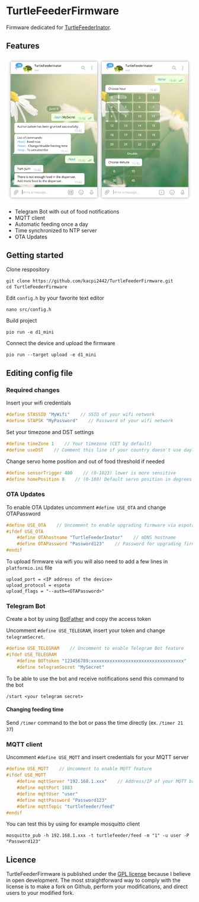 # TurtleFeederFirmware

Firmware dedicated for [TurtleFeederInator](https://github.com/kacpi2442/TurtleFeederInator).

## Features
![](telegram.png)
* Telegram Bot with out of food notifications
* MQTT client
* Automatic feeding once a day
* Time synchronized to NTP server
* OTA Updates

## Getting started

Clone respository
```shell
git clone https://github.com/kacpi2442/TurtleFeederFirmware.git
cd TurtleFeederFirmware
```

Edit `config.h` by your favorite text editor
```shell
nano src/config.h
```

Build project
```shell
pio run -e d1_mini
```

Connect the device and upload the firmware
```shell
pio run --target upload -e d1_mini
```

## Editing config file
### Required changes
Insert your wifi credentials
```C
#define STASSID "MyWifi"    // SSID of your wifi network
#define STAPSK "MyPassword"    // Password of your wifi network
```

Set your timezone and DST settings
```C
#define timeZone 1    // Your timezone (CET by default)
#define useDST    // Comment this line if your country doesn't use daylight saving time
```

Change servo home position and out of food threshold if needed
```C
#define sensorTrigger 400    // (0-1023) lower is more sensitive
#define homePosition 8    // (0-180) Default servo position in degrees
```

### OTA Updates
To enable OTA Updates uncomment `#define USE_OTA` and change OTAPassword
```C
#define USE_OTA    // Uncomment to enable upgrading firmware via espota
#ifdef USE_OTA
    #define OTAhostname "TurtleFeederInator"    // mDNS hostname
    #define OTAPassword "Password123"    // Password for upgrading firmware via espota
#endif
```
To upload firmware via wifi you will also need to add a few lines in `platformio.ini` file
```
upload_port = <IP address of the device>
upload_protocol = espota
upload_flags = "--auth=<OTAPassword>"
```

### Telegram Bot
Create a bot by using [BotFather](https://telegram.me/botfather) and copy the access token

Uncomment `#define USE_TELEGRAM`, insert your token and change `telegramSecret`.
```C
#define USE_TELEGRAM    // Uncomment to enable Telegram Bot feature
#ifdef USE_TELEGRAM
    #define BOTtoken "123456789:xxxxxxxxxxxxxxxxxxxxxxxxxxxxxxxxxxx"    // your Bot Token (Get from Botfather)
    #define telegramSecret "MySecret"
```

To be able to use the bot and receive notifications send this command to the bot
```
/start <your telegram secret>
```

#### Changing feeding time
Send `/timer` command to the bot or pass the time directly (ex. `/timer 21 37`)

### MQTT client
Uncomment `#define USE_MQTT` and insert credentials for your MQTT server
```C
#define USE_MQTT    // Uncomment to enable MQTT feature
#ifdef USE_MQTT
    #define mqttServer "192.168.1.xxx"    // Address/IP of your MQTT broker
    #define mqttPort 1883
    #define mqttUser "user"
    #define mqttPassword "Password123"
    #define mqttTopic "turtlefeeder/feed"
#endif
```

You can test this by using for example mosquitto client
```shell
mosquitto_pub -h 192.168.1.xxx -t turtlefeeder/feed -m "1" -u user -P "Password123"
```

## Licence
TurtleFeederFirmware is published under the [GPL license](LICENCE) because I believe in open development. The most straightforward way to comply with the license is to make a fork on Github, perform your modifications, and direct users to your modified fork. 
